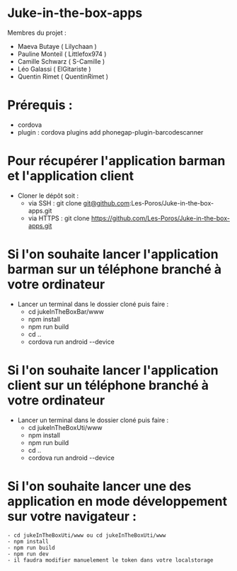 # Juke-in-the-box-apps

Membres du projet :
- Maeva Butaye    ( Lilychaan )
- Pauline Monteil ( Littlefox974 )
- Camille Schwarz ( S-Camille )
- Léo Galassi     ( ElGitariste )
- Quentin Rimet   ( QuentinRimet )

# Prérequis :

* cordova
* plugin : cordova plugins add phonegap-plugin-barcodescanner

# Pour récupérer l'application barman et l'application client

* Cloner le dépôt soit :
    - via SSH : git clone git@github.com:Les-Poros/Juke-in-the-box-apps.git
    - via HTTPS : git clone https://github.com/Les-Poros/Juke-in-the-box-apps.git
    
# Si l'on souhaite lancer l'application barman sur un téléphone branché à votre ordinateur

* Lancer un terminal dans le dossier cloné puis faire :
    - cd jukeInTheBoxBar/www
    - npm install
    - npm run build
    - cd ..
    - cordova run android --device

# Si l'on souhaite lancer l'application client sur un téléphone branché à votre ordinateur

* Lancer un terminal dans le dossier cloné puis faire :
    - cd jukeInTheBoxUti/www
    - npm install
    - npm run build
    - cd ..
    - cordova run android --device

# Si l'on souhaite lancer une des application en mode développement sur votre navigateur :
    - cd jukeInTheBoxUti/www ou cd jukeInTheBoxUti/www
    - npm install
    - npm run build
    - npm run dev
    - il faudra modifier manuelement le token dans votre localstorage
